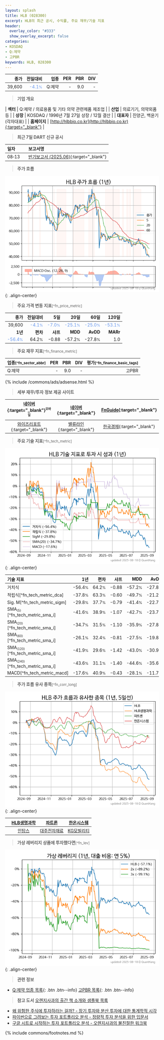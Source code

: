 ```yaml
---
layout: splash
title: HLB (028300)
excerpt: HLB의 최근 공시, 수익률, 주요 재무/기술 지표
header:
  overlay_color: "#333"
  show_overlay_excerpt: false
categories:
- KOSDAQ
- Q:제약
- 고PBR
keywords: HLB, 028300
---
```


| **종가** | **전일대비** | **업종** | **PER** | **PBR** | **DIV** |
| -------: | -----------: | -------: | ------: | ------: | ------: |
| 39,600 | <span style="color: cornflowerblue">-4.1<small>%</small></span> | Q:제약 | - | 9.0 | - |

<!-- more -->


> **기업 개요**<a id="company"></a>

| <span style="white-space:nowrap;">**섹터**</span> | Q:제약 / 의료용품 및 기타 의약 관련제품 제조업 |
| <span style="white-space:nowrap;">**산업**</span> | 의료기기, 의약외품 등 |
| <span style="white-space:nowrap;">**상장**</span> | KOSDAQ / 1996년 7월 27일 상장 / 12월 결산 |
| <span style="white-space:nowrap;">**대표자**</span> | 진양곤, 백윤기 (각자대표) |
| <span style="white-space:nowrap;">**홈페이지**</span> | [http://hlbbio.co.kr](http://hlbbio.co.kr){:target="_blank"} |


> **최근 7일 DART 신규 공시**<a id="dart"></a>

| **일자** |      | **보고서명** |
| :------- | :--- | :----------- |
| 08&#x2011;13 | | [반기보고서 (2025.06)](https://dart.fss.or.kr/dsaf001/main.do?rcpNo=20250813001215){:target="_blank"} |


> **주가 흐름**<a id="price"></a>

![028300](/stock/images/028300.png){: .align-center}


> **주요 가격 변동 지표**<small>[^fn_price_metric]</small>

| **종가** | **전일대비** | **5일** | **20일** | **60일** | **120일** |
| -------: | -----------: | ------: | -------: | -------: | --------: |
| 39,600 | <span style="color: cornflowerblue">-4.1<small>%</small></span> | <span style="color: cornflowerblue">-7.0<small>%</small></span> | <span style="color: cornflowerblue">-25.1<small>%</small></span> | <span style="color: cornflowerblue">-25.0<small>%</small></span> | <span style="color: cornflowerblue">-53.1<small>%</small></span> |
| **1년** | **편차** | **샤프** | **MDD** | **AvDD** | **MARr** |
| <span style="color: cornflowerblue">-56.4<small>%</small></span> | 64.2<small>%</small> | -0.88 | -57.2<small>%</small> | -27.8<small>%</small> | 1.0 |


> **주요 재무 지표**<small>[^fn_finance_metric]</small>

| **업종**<small>[^fn_sector_abbr]</small> | **PER** | **PBR** | **DIV** | **평가**<small>[^fn_finance_basic_tags]</small> |
| :--------------------------------------- | ------: | ------: | ------: | ----------------------------------------------: |
| Q:제약 | - | 9.0 | - | 고PBR |



{% include /commons/ads/adsense.html %}

> **세부 재무/투자 정보 제공 사이트**

| [네이버](https://m.stock.naver.com/domestic/stock/028300/finance/summary){:target="_blank"}<sup><small>모바일</small></sup> | [네이버](https://finance.naver.com/item/coinfo.naver?code=028300){:target="_blank"} | [FnGuide](https://comp.fnguide.com/SVO2/ASP/SVD_Invest.asp?gicode=A028300&MenuYn=Y){:target="_blank"} |
| :---: | :---: | :---: |
| [와이즈리포트](https://comp.wisereport.co.kr/company/c1040001.aspx?cmp_cd=028300){:target="_blank"} | [밸류라인](https://www.valueline.co.kr/finance/summary/028300){:target="_blank"} | [한국경제](https://markets.hankyung.com/stock/028300/financial-summary){:target="_blank"} |


> **주요 기술 지표**<small>[^fn_tech_metric]</small>


![028300](/stock/images/028300_tech.png){: .align-center}

| **기술 지표** | **1년** | **편차** | **샤프** | **MDD** | **AvDD** |
| :------------ | ------: | -----------: | -------: | ------: | -------: |
| 거치식 | -56.4<small>%</small> | 64.2<small>%</small> | -0.88 | -57.2<small>%</small> | -27.8<small>%</small> |
| 적립식[^fn_tech_metric_dca] | -37.8<small>%</small> | 63.3<small>%</small> | -0.60 | -49.7<small>%</small> | -21.2<small>%</small> |
| Sig. M[^fn_tech_metric_sigm] | -29.8<small>%</small> | 37.7<small>%</small> | -0.79 | -41.4<small>%</small> | -22.7<small>%</small> |
| SMA<small><sub>(5)</sub></small>[^fn_tech_metric_sma_i] | -41.6<small>%</small> | 38.9<small>%</small> | -1.07 | -42.7<small>%</small> | -23.7<small>%</small> |
| SMA<small><sub>(20)</sub></small>[^fn_tech_metric_sma_i] | -34.7<small>%</small> | 31.5<small>%</small> | -1.10 | -35.9<small>%</small> | -27.8<small>%</small> |
| SMA<small><sub>(60)</sub></small>[^fn_tech_metric_sma_i] | -26.1<small>%</small> | 32.4<small>%</small> | -0.81 | -27.5<small>%</small> | -19.8<small>%</small> |
| SMA<small><sub>(120)</sub></small>[^fn_tech_metric_sma_i] | -41.9<small>%</small> | 29.6<small>%</small> | -1.42 | -43.0<small>%</small> | -30.9<small>%</small> |
| SMA<small><sub>(240)</sub></small>[^fn_tech_metric_sma_i] | -43.6<small>%</small> | 31.1<small>%</small> | -1.40 | -44.6<small>%</small> | -35.6<small>%</small> |
| MACD[^fn_tech_metric_macd] | -17.6<small>%</small> | 40.9<small>%</small> | -0.43 | -28.1<small>%</small> | -11.7<small>%</small> |


> **주가 흐름 유사 종목**<a id="corr"></a><small>[^fn_corr_long]</small>

![028300](/stock/images/028300_corr.png){: .align-center}

|       | [HLB생명과학](/067630/) | [파트론](/091700/) | [한온시스템](/018880/) |
| :---: | :------------------------------------: | :------------------------------------: | :------------------------------------: |
|       | [인탑스](/049070/) | [대주전자재료](/078600/) | [KG모빌리티](/003620/) |


> **가상 레버리지 상품에 투자했다면**<a id="2x"></a><small>[^fn_lev]</small>

![028300](/stock/images/028300_2x.png){: .align-center}


> **관련 정보**

- [Q:제약 업종 목록](/stats/sector/kosdaq_업종_제약_종목/){: .btn .btn--info} [고PBR 목록](/fn/fn_high_pbr/){: .btn .btn--info}

> **참고 도서** [오렌지사과의 출간 책 소개와 샘플북 목록](https://kongdori.tistory.com/691)

- [왜 위험한 주식에 투자하라는 걸까? - 장기 투자와 분산 투자에 대한 통계학적 시각](https://kongdori.tistory.com/421)
- [파이썬으로 그려보는 투자 포트폴리오 분석  - 정량적 투자 분석을 위한 입문서](https://kongdori.tistory.com/643)
- [구글 시트로 시작하는 투자 포트폴리오 분석 - 오렌지사과의 불친절한 워크북](https://kongdori.tistory.com/449)


{% include commons/footnotes.md %}